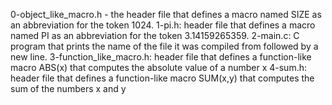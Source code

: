 0-object_like_macro.h - the header file that defines a macro named SIZE as an abbreviation for the token 1024.
1-pi.h: header file that defines a macro named PI as an abbreviation for the token 3.14159265359.
2-main.c: C program that prints the name of the file it was compiled from followed by a new line.
3-function_like_macro.h: header file that defines a function-like macro ABS(x) that computes the absolute value of a number x
4-sum.h: header file that defines a function-like macro SUM(x,y) that computes the sum of the numbers x and y
